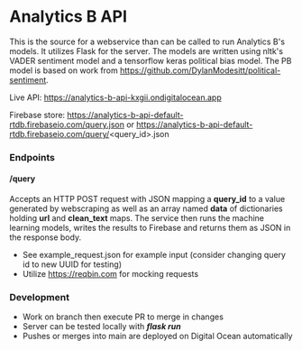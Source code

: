 # Analytics B API

This is the source for a webservice than can be called to run Analytics B's models. It utilizes Flask for the server. The models are written using nltk's VADER sentiment model and a tensorflow keras political bias model. The PB model is based on work from https://github.com/DylanModesitt/political-sentiment. 

Live API: https://analytics-b-api-kxgii.ondigitalocean.app

Firebase store: https://analytics-b-api-default-rtdb.firebaseio.com/query.json or https://analytics-b-api-default-rtdb.firebaseio.com/query/<query_id>.json

### Endpoints

#### /query
Accepts an HTTP POST request with JSON mapping a **query_id** to a value generated by webscraping as well as an array named **data** of dictionaries holding **url** and **clean_text** maps. The service then runs the machine learning models, writes the results to Firebase and returns them as JSON in the response body. 

- See example_request.json for example input (consider changing query id to new UUID for testing)
- Utilize https://reqbin.com for mocking requests



### Development
- Work on branch then execute PR to merge in changes
- Server can be tested locally with ***flask run***
- Pushes or merges into main are deployed on Digital Ocean automatically